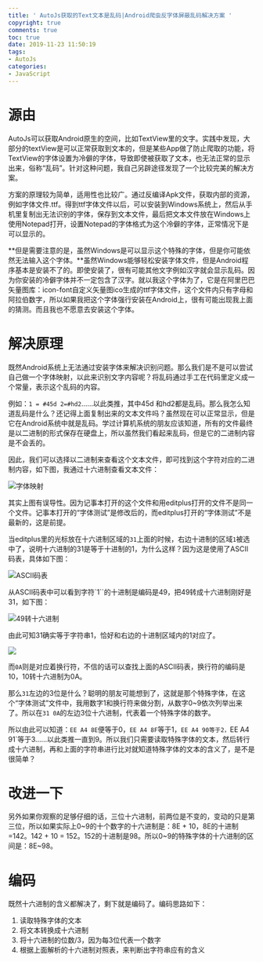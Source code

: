 ```yaml
---
title: ' AutoJs获取的Text文本是乱码|Android爬虫反字体屏蔽乱码解决方案 '
copyright: true
comments: true
toc: true
date: 2019-11-23 11:50:19
tags:
- AutoJs
categories:
- JavaScript
---
```


# 源由

AutoJs可以获取Android原生的空间，比如TextView里的文字。实践中发现，大部分的textView是可以正常获取到文本的，但是某些App做了防止爬取的功能，将TextView的字体设置为冷僻的字体，导致即使被获取了文本，也无法正常的显示出来，俗称“乱码”。针对这种问题，我自己另辟途径发现了一个比较完美的解决方案。

方案的原理较为简单，适用性也比较广。通过反编译Apk文件，获取内部的资源，例如字体文件.ttf。得到ttf字体文件以后，可以安装到Windows系统上，然后从手机里复制出无法识别的字体，保存到文本文件，最后把文本文件放在Windows上使用Notepad打开，设置Notepad的字体格式为这个冷僻的字体，正常情况下是可以显示的。

**但是需要注意的是，虽然Windows是可以显示这个特殊的字体，但是你可能依然无法输入这个字体。**虽然Windows能够轻松安装字体文件，但是Android程序基本是安装不了的。即使安装了，很有可能其他文字例如汉字就会显示乱码。因为你安装的冷僻字体并不一定包含了汉字。就以我这个字体为了，它是在阿里巴巴矢量图库：icon-font自定义矢量图ico生成的ttf字体文件，这个文件内只有字母和阿拉伯数字，所以如果我把这个字体强行安装在Android上，很有可能出现我上面的猜测。而且我也不愿意去安装这个字体。

# 解决原理

既然Android系统上无法通过安装字体来解决识别问题。那么我们是不是可以尝试自己做一个字体映射，以此来识别文字内容呢？将乱码通过手工在代码里定义成一个常量，表示这个乱码的内容。

例如：`1 = #45d 2=#hd2`……以此类推，其中45d 和hd2都是乱码。那么我怎么知道乱码是什么？还记得上面复制出来的文本文件吗？虽然现在可以正常显示，但是它在Android系统中就是乱码。学过计算机系统的朋友应该知道，所有的文件最终是以二进制的形式保存在硬盘上，所以虽然我们看起来乱码，但是它的二进制内容是不会丢的。

因此，我们可以选择以二进制来查看这个文本文件，即可找到这个字符对应的二进制内容，如下图，我通过十六进制查看文本文件：

![字体映射](https://i.loli.net/2019/12/01/n3CMHP4pNvUWy9c.png)

其实上图有误导性。因为记事本打开的这个文件和用editplus打开的文件不是同一个文件。记事本打开的“字体测试”是修改后的，而editplus打开的“字体测试”不是最新的，这是前提。

当editplus里的光标放在十六进制区域的`31`上面的时候，右边十进制的区域`1`被选中了，说明十六进制的31是等于十进制的1，为什么这样？因为这是使用了ASCII码表，具体如下图：

![ASCII码表](https://i.loli.net/2019/12/02/9LQOxTYwBdhNSZD.png)

从ASCII码表中可以看到字符`1``的十进制是编码是49，把49转成十六进制刚好是31，如下图：

![49转十六进制](https://i.loli.net/2019/12/02/vCH4NLIlyQMtnW9.png)

由此可知31确实等于字符串1，恰好和右边的十进制区域内的1对应了。

![](https://i.loli.net/2019/12/02/hogLUklvIQmF9tH.png)

而`0A`则是对应着换行符，不信的话可以查找上面的ASCII码表，换行符的编码是10，10转十六进制为0A。

那么`31`左边的3位是什么？聪明的朋友可能想到了，这就是那个特殊字体，在这个“字体测试”文件中，我用数字1和换行符来做分割，从数字0~9依次列举出来了。所以在`31 0A`的左边3位十六进制，代表着一个特殊字体的数字。

所以由此可以知道：`EE A4 8E`便等于0，`EE A4 8F`等于1，`EE A4 90等于2，`EE A4 91`等于3……以此类推一直到9。所以我们只需要读取特殊字体的文本，然后转行成十六进制，再和上面的字符串进行比对就知道特殊字体的文本的含义了，是不是很简单？

# 改进一下

另外如果你观察的足够仔细的话，三位十六进制，前两位是不变的，变动的只是第三位，所以如果实际上0~9的十个数字的十六进制是：8E + 10，8E的十进制=142。142 + 10 = 152。152的十进制是98。所以0~9的特殊字体的十六进制的区间是：8E~98。

# 编码

既然十六进制的含义都解决了，剩下就是编码了。编码思路如下：

1. 读取特殊字体的文本
2. 将文本转换成十六进制
3. 将十六进制的位数/3，因为每3位代表一个数字
4. 根据上面解析的十六进制对照表，来判断出字符串应有的含义

